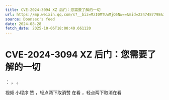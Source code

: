 ```yaml
---
title: CVE-2024-3094 XZ 后门：您需要了解的一切
url: https://mp.weixin.qq.com/s?__biz=MzI0MTUwMjQ5Nw==&mid=2247487798&idx=1&sn=ce21d93ccefd2614ba806735b3268e41
source: Doonsec's feed
date: 2024-08-28
fetch_date: 2025-10-06T18:00:40.661120
---
```


# CVE-2024-3094 XZ 后门：您需要了解的一切

：
，
。

视频
小程序
赞
，轻点两下取消赞
在看
，轻点两下取消在看